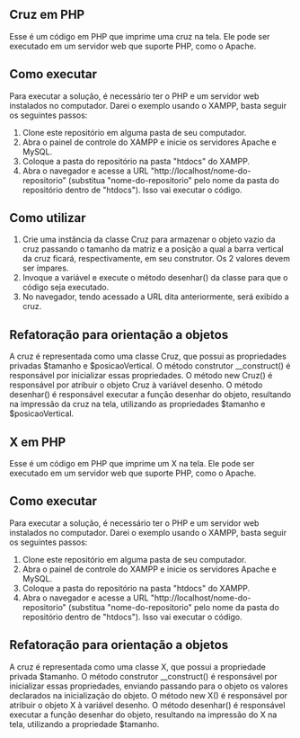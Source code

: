 ## Cruz em PHP
Esse é um código em PHP que imprime uma cruz na tela. Ele pode ser executado em um servidor web que suporte PHP, como o Apache.

## Como executar
Para executar a solução, é necessário ter o PHP e um servidor web instalados no computador. Darei o exemplo usando o XAMPP, basta seguir os seguintes passos:

1. Clone este repositório em alguma pasta de seu computador.
2. Abra o painel de controle do XAMPP e inicie os servidores Apache e MySQL.
3. Coloque a pasta do repositório na pasta "htdocs" do XAMPP.
4. Abra o navegador e acesse a URL "http://localhost/nome-do-repositorio" (substitua "nome-do-repositorio" pelo nome da pasta do repositório dentro de "htdocs"). Isso vai executar o código.

## Como utilizar
1. Crie uma instância da classe Cruz para armazenar o objeto vazio da cruz passando o tamanho da matriz e a posição a qual a barra vertical da cruz ficará, respectivamente, em seu construtor. Os 2 valores devem ser ímpares.
2. Invoque a variável e execute o método desenhar() da classe para que o código seja executado.
3. No navegador, tendo acessado a URL dita anteriormente, será exibido a cruz. 

## Refatoração para orientação a objetos
A cruz é representada como uma classe Cruz, que possui as propriedades privadas $tamanho e $posicaoVertical. O método construtor __construct() é responsável por inicializar essas propriedades. O método new Cruz() é responsável por atribuir o objeto Cruz à variável desenho. O método desenhar() é responsável executar a função desenhar do objeto, resultando na impressão da cruz na tela, utilizando as propriedades $tamanho e $posicaoVertical.

## X em PHP
Esse é um código em PHP que imprime um X na tela. Ele pode ser executado em um servidor web que suporte PHP, como o Apache.

## Como executar
Para executar a solução, é necessário ter o PHP e um servidor web instalados no computador. Darei o exemplo usando o XAMPP, basta seguir os seguintes passos:

1. Clone este repositório em alguma pasta de seu computador.
2. Abra o painel de controle do XAMPP e inicie os servidores Apache e MySQL.
3. Coloque a pasta do repositório na pasta "htdocs" do XAMPP.
4. Abra o navegador e acesse a URL "http://localhost/nome-do-repositorio" (substitua "nome-do-repositorio" pelo nome da pasta do repositório dentro de "htdocs"). Isso vai executar o código.

## Refatoração para orientação a objetos
A cruz é representada como uma classe X, que possui a propriedade privada $tamanho. O método construtor __construct() é responsável por inicializar essas propriedades, enviando passando para o objeto os valores declarados na inicialização do objeto. O método new X() é responsável por atribuir o objeto X à variável desenho. O método desenhar() é responsável executar a função desenhar do objeto, resultando na impressão do X na tela, utilizando a propriedade $tamanho.